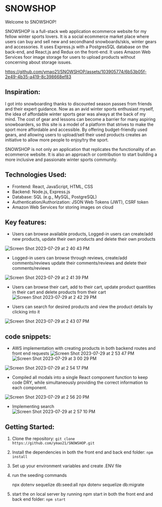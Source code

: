 # SNOWSHOP

Welcome to SNOWSHOP! 

SNOWSHOP is a full-stack web application ecommerce website for my fellow winter sports lovers. It is a social ecommerce market place where users can buy and sell new and secondhand snowboards/skis, winter gears and accessories. It uses Express.js with a PostgresSQL database on the back-end, and React.js and Redux on the front-end. It uses Amazon Web Services foor image storage for users to upload products without concerning about storage issues. 



https://github.com/ymao21/SNOWSHOP/assets/103905774/6b53b05f-2e49-4b35-a419-8c398668ef83

## Inspiration:
I got into snowboarding thanks to discounted season passes from friends and their expert guidance. Now as an avid winter sports enthusiast myself, the idea of affordable winter sports gear was always at the back of my mind. The cost of gear and lessons can become a barrier for many aspiring snowboarders, so this site is a model of a platform that strives to make the sport more affordable and accessible. By offering budget-friendly used gears, and allowing users to upload/sell their used products creates an initiative to allow more people to enjoy/try the sport. 

SNOWSHOP is not only an application that replicates the functionality of an ecommerce website. It is also an approach or contribution to start building a more inclusive and passionate winter sports community. 


## Technologies Used:

- Frontend: React, JavaScript, HTML, CSS
- Backend: Node.js, Express.js
- Database: SQL (e.g., MySQL, PostgreSQL)
- Authentication/Authorization: JSON Web Tokens (JWT), CSRF token
- Amazon Web Services for storing images on cloud

## Key features:
- Users can browse available products, Logged-in users can create/add new products, update their own products and delete their own products

![Screen Shot 2023-07-29 at 2 40 43 PM](https://github.com/ymao21/SNOWSHOP/assets/103905774/cbeb8d4a-b7e5-4ca6-8d02-8d92932db675)

- Logged-in users can browse through reviews, create/add comments/reviews update their comments/reviews and delete their comments/reviews

![Screen Shot 2023-07-29 at 2 41 39 PM](https://github.com/ymao21/SNOWSHOP/assets/103905774/dce4e900-342e-4201-a23a-9e34867d2d1d)

- Users can browse their cart, add to their cart, update product quantities in their cart and delete products from their cart
![Screen Shot 2023-07-29 at 2 42 29 PM](https://github.com/ymao21/SNOWSHOP/assets/103905774/15b2b091-dd95-4c10-9085-3696f1c310b7)

- Users can search for desired products and view the product details by clicking into it 

![Screen Shot 2023-07-29 at 2 43 07 PM](https://github.com/ymao21/SNOWSHOP/assets/103905774/b3504ebc-64da-4137-8e44-63b9580a6aa8)

## code snippets:
- AWS implementation with creating products in both backend routes and front end requests
 ![Screen Shot 2023-07-29 at 2 53 47 PM](https://github.com/ymao21/SNOWSHOP/assets/103905774/c20fefe4-4e15-4b2d-aae1-129df84574e3)
![Screen Shot 2023-07-29 at 3 00 29 PM](https://github.com/ymao21/SNOWSHOP/assets/103905774/0edc7016-4b81-4356-b2bf-cd3c6cc28cf4)



![Screen Shot 2023-07-29 at 2 54 17 PM](https://github.com/ymao21/SNOWSHOP/assets/103905774/887fb326-590f-494e-985a-955fe6716e02)

- Compiled all modals into a single React component function to keep code DRY, while simultaneously providing the correct information to each component.
  
![Screen Shot 2023-07-29 at 2 56 20 PM](https://github.com/ymao21/SNOWSHOP/assets/103905774/7fe08b07-9c3a-4c2d-89eb-74ef789c430a)

- Implementing search <br/>
![Screen Shot 2023-07-29 at 2 57 10 PM](https://github.com/ymao21/SNOWSHOP/assets/103905774/b2cc9ce8-1e8e-4b6f-a27c-d8c0bb503f11)

## Getting Started:

 1. Clone the repository: `git clone https://github.com/ymao21/SNOWSHOP.git`
 2. Install the dependencies in both the front end and back end folder: `npm install`
 3. Set up your environment variables and create .ENV file
 4. run the seeding commands 

    npx dotenv sequelize db:seed:all
    npx dotenv sequelize db:migrate
 

 5. start the on local server by running npm start in both the front end and back end folder: `npm start`

